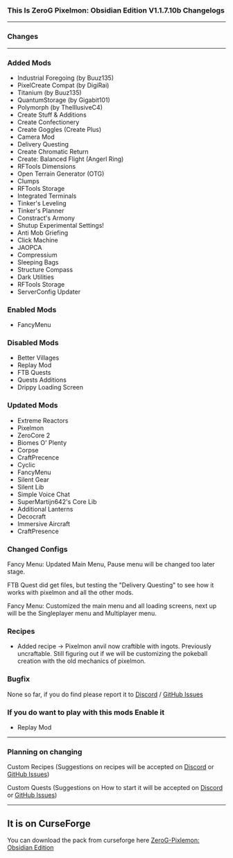 ### This Is ZeroG Pixelmon: Obsidian Edition V1.1.7.10b Changelogs

----

### Changes

----

### Added Mods
- Industrial Foregoing (by Buuz135)
- PixelCreate Compat (by DigiRai)
- Titanium (by Buuz135)
- QuantumStorage (by Gigabit101)
- Polymorph (by TheIllusiveC4)
- Create Stuff & Additions
- Create Confectionery
- Create Goggles (Create Plus)
- Camera Mod
- Delivery Questing
- Create Chromatic Return
- Create: Balanced Flight (Angerl Ring)
- RFTools Dimensions
- Open Terrain Generator (OTG)
- Clumps
- RFTools Storage
- Integrated Terminals
- Tinker's Leveling
- Tinker's Planner
- Constract's Armony
- Shutup Experimental Settings!
- Anti Mob Griefing
- Click Machine
- JAOPCA
- Compressium
- Sleeping Bags
- Structure Compass
- Dark Utilities
- RFTools Storage
- ServerConfig Updater

### Enabled Mods
- FancyMenu

### Disabled Mods
- Better Villages
- Replay Mod
- FTB Quests
- Quests Additions
- Drippy Loading Screen

### Updated Mods
- Extreme Reactors
- Pixelmon
- ZeroCore 2
- Biomes O' Plenty
- Corpse
- CraftPrecence
- Cyclic
- FancyMenu
- Silent Gear
- Silent Lib
- Simple Voice Chat
- SuperMartijn642's Core Lib
- Additional Lanterns
- Decocraft
- Immersive Aircraft
- CraftPresence

### Changed Configs
Fancy Menu: Updated Main Menu, Pause menu will be changed too later stage.

FTB Quest did get files, but testing the "Delivery Questing" to see how it works with pixelmon and all the other mods.

Fancy Menu: Customized the main menu and all loading screens, next up will be the Singleplayer menu and Multiplayer menu. 

### Recipes
- Added recipe -> Pixelmon anvil now craftible with ingots. Previously uncraftable. Still figuring out if we will be customizing the pokeball creation with the old mechanics of pixelmon.

### Bugfix
None so far, if you do find please report it to [Discord](https://discord.gg/aaXAX9z) / [GitHub Issues](https://github.com/ZeroG-Network/ZeroG-Pixelmon-Obsidian-Edition/issues)

### If you do want to play with this mods Enable it
- Replay Mod
 

---

### Planning on changing

Custom Recipes (Suggestions on recipes will be accepted on [Discord](https://discord.gg/aaXAX9z) or [GitHub Issues](https://github.com/ZeroG-Network/ZeroG-Pixelmon-Obsidian-Edition/issues))

Custom Quests (Suggestions on How to start it will be accepted on [Discord](https://discord.gg/aaXAX9z) or [GitHub Issues](https://github.com/ZeroG-Network/ZeroG-Pixelmon-Obsidian-Edition/issues))

_________________

## It is on CurseForge
You can download the pack from curseforge here [ZeroG-Pixlemon: Obsidian Edition](https://www.curseforge.com/minecraft/modpacks/zerog-pixlemon-obsidian-edition)